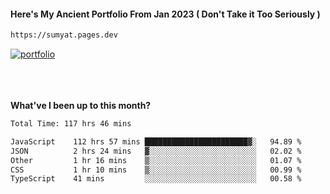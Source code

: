 #### Here's My Ancient Portfolio From Jan 2023 ( Don't Take it Too Seriously ) 
````bash
https://sumyat.pages.dev
````

<a href='https://sumyat.pages.dev/'>
    <img src='https://github.com/sumyat-aung/sumyat-aung/assets/108873224/c9b4f2be-c585-4dd3-84e1-692c3854a6d8' alt='portfolio' align='center' />
</a>


<br />
<br />


<br />
<br />

**What've I been up to this month?**

<!--START_SECTION:waka-->

```txt
Total Time: 117 hrs 46 mins

JavaScript    112 hrs 57 mins ███████████████████████▓░   94.89 %
JSON          2 hrs 24 mins   ▓░░░░░░░░░░░░░░░░░░░░░░░░   02.02 %
Other         1 hr 16 mins    ▒░░░░░░░░░░░░░░░░░░░░░░░░   01.07 %
CSS           1 hr 10 mins    ▒░░░░░░░░░░░░░░░░░░░░░░░░   00.99 %
TypeScript    41 mins         ░░░░░░░░░░░░░░░░░░░░░░░░░   00.58 %
```

<!--END_SECTION:waka-->




